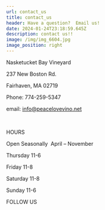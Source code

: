 ```yaml
---
url: contact_us
title: contact_us
header: Have a question?  Email us!
date: 2024-01-24T23:18:59.645Z
description: contact us!!
image: /img/img_6604.jpg
image_position: right
---
```

Nasketucket Bay Vineyard

237 New Boston Rd.

Fairhaven, MA 02719

Phone: 774-259-5347

email: info@peacelovevino.net

<br/>

HOURS

Open Seasonally  April – November

Thursday 11-6

Friday 11-8

Saturday 11-8

Sunday 11-6

FOLLOW US